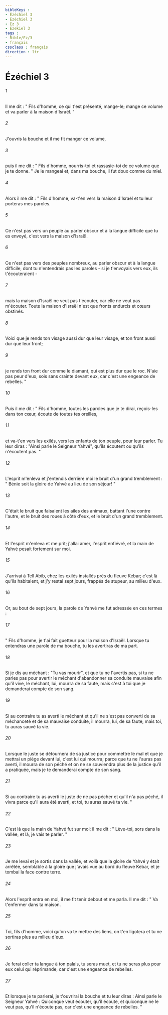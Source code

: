 ```yaml
---
bibleKeys : 
- Ézéchiel 3
- Ézéchiel 3
- Ez 3
- Ezekiel 3
tags : 
- Bible/Ez/3
- français
cssclass : français
direction : ltr
---
```


# Ézéchiel 3

###### 1
Il me dit : " Fils d'homme, ce qui t'est présenté, mange-le; mange ce volume et va parler à la maison d'Israël. " 
###### 2
J'ouvris la bouche et il me fit manger ce volume, 
###### 3
puis il me dit : " Fils d'homme, nourris-toi et rassasie-toi de ce volume que je te donne. " Je le mangeai et, dans ma bouche, il fut doux comme du miel. 
###### 4
Alors il me dit : " Fils d'homme, va-t'en vers la maison d'Israël et tu leur porteras mes paroles. 
###### 5
Ce n'est pas vers un peuple au parler obscur et à la langue difficile que tu es envoyé, c'est vers la maison d'Israël. 
###### 6
Ce n'est pas vers des peuples nombreux, au parler obscur et à la langue difficile, dont tu n'entendrais pas les paroles - si je t'envoyais vers eux, ils t'écouteraient - 
###### 7
mais la maison d'Israël ne veut pas t'écouter, car elle ne veut pas m'écouter. Toute la maison d'Israël n'est que fronts endurcis et cœurs obstinés. 
###### 8
Voici que je rends ton visage aussi dur que leur visage, et ton front aussi dur que leur front; 
###### 9
je rends ton front dur comme le diamant, qui est plus dur que le roc. N'aie pas peur d'eux, sois sans crainte devant eux, car c'est une engeance de rebelles. " 
###### 10
Puis il me dit : " Fils d'homme, toutes les paroles que je te dirai, reçois-les dans ton cœur, écoute de toutes tes oreilles, 
###### 11
et va-t'en vers les exilés, vers les enfants de ton peuple, pour leur parler. Tu leur diras : "Ainsi parle le Seigneur Yahvé", qu'ils écoutent ou qu'ils n'écoutent pas. " 
###### 12
L'esprit m'enleva et j'entendis derrière moi le bruit d'un grand tremblement : " Bénie soit la gloire de Yahvé au lieu de son séjour! " 
###### 13
C'était le bruit que faisaient les ailes des animaux, battant l'une contre l'autre, et le bruit des roues à côté d'eux, et le bruit d'un grand tremblement. 
###### 14
Et l'esprit m'enleva et me prit; j'allai amer, l'esprit enfiévré, et la main de Yahvé pesait fortement sur moi. 
###### 15
J'arrivai à Tell Abib, chez les exilés installés près du fleuve Kebar; c'est là qu'ils habitaient, et j'y restai sept jours, frappés de stupeur, au milieu d'eux. 
###### 16
Or, au bout de sept jours, la parole de Yahvé me fut adressée en ces termes : 
###### 17
" Fils d'homme, je t'ai fait guetteur pour la maison d'Israël. Lorsque tu entendras une parole de ma bouche, tu les avertiras de ma part. 
###### 18
Si je dis au méchant : "Tu vas mourir", et que tu ne l'avertis pas, si tu ne parles pas pour avertir le méchant d'abandonner sa conduite mauvaise afin qu'il vive, le méchant, lui, mourra de sa faute, mais c'est à toi que je demanderai compte de son sang. 
###### 19
Si au contraire tu as averti le méchant et qu'il ne s'est pas converti de sa méchanceté et de sa mauvaise conduite, il mourra, lui, de sa faute, mais toi, tu auras sauvé ta vie. 
###### 20
Lorsque le juste se détournera de sa justice pour commettre le mal et que je mettrai un piège devant lui, c'est lui qui mourra; parce que tu ne l'auras pas averti, il mourra de son péché et on ne se souviendra plus de la justice qu'il a pratiquée, mais je te demanderai compte de son sang. 
###### 21
Si au contraire tu as averti le juste de ne pas pécher et qu'il n'a pas péché, il vivra parce qu'il aura été averti, et toi, tu auras sauvé ta vie. " 
###### 22
C'est là que la main de Yahvé fut sur moi; il me dit : " Lève-toi, sors dans la vallée, et là, je vais te parler. " 
###### 23
Je me levai et je sortis dans la vallée, et voilà que la gloire de Yahvé y était arrêtée, semblable à la gloire que j'avais vue au bord du fleuve Kebar, et je tombai la face contre terre. 
###### 24
Alors l'esprit entra en moi, il me fit tenir debout et me parla. Il me dit : " Va t'enfermer dans ta maison. 
###### 25
Toi, fils d'homme, voici qu'on va te mettre des liens, on t'en ligotera et tu ne sortiras plus au milieu d'eux. 
###### 26
Je ferai coller ta langue à ton palais, tu seras muet, et tu ne seras plus pour eux celui qui réprimande, car c'est une engeance de rebelles. 
###### 27
Et lorsque je te parlerai, je t'ouvrirai la bouche et tu leur diras : Ainsi parle le Seigneur Yahvé : Quiconque veut écouter, qu'il écoute, et quiconque ne le veut pas, qu'il n'écoute pas, car c'est une engeance de rebelles. " 
